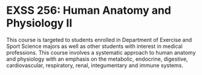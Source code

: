 # EXSS 256: Human Anatomy and Physiology II

This course is targeted to students enrolled in Department of Exercise and Sport Science majors as well as other students with interest in medical professions. This course involves a systematic approach to human anatomy and physiology with an emphasis on the metabolic, endocrine, digestive, cardiovascular, respiratory, renal, integumentary and immune systems.